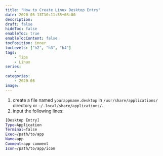 ```yaml
---
title: "How to Create Linux Desktop Entry"
date: 2020-05-13T10:11:55+08:00
description:
draft: false
hideToc: false
enableToc: true
enableTocContent: false
tocPosition: inner
tocLevels: ["h2", "h3", "h4"]
tags:
    - Tips
    - Linux
series:
    - 
categories:
    - 2020-06
image:
---
```


1. create a file named `yourappname.desktop` in `/usr/share/applications/` directory or `~/.local/share/applications/`.
2. input the following lines:
```bash
[Desktop Entry]
Type=Application
Terminal=false
Exec=/path/to/app
Name=app
Comment=app comment
Icon=/path/to/app/icon
```